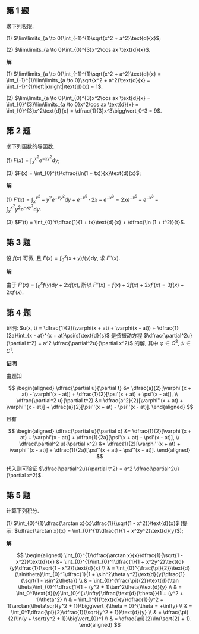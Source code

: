 ﻿
## 第 1 题

求下列极限:

(1) $\lim\limits_{a \to 0}\int_{-1}^{1}\sqrt{x^2 + a^2}\text{d}{x}$;

(2) $\lim\limits_{a \to 0}\int_{0}^{3}x^2\cos ax \text{d}{x}$.

**解**

(1) $\lim\limits_{a \to 0}\int_{-1}^{1}\sqrt{x^2 + a^2}\text{d}{x} = \int_{-1}^{1}\lim\limits_{a \to 0}\sqrt{x^2 + a^2}\text{d}{x} = \int_{-1}^{1}\left|x\right|\text{d}{x} = 1$.

(2) $\lim\limits_{a \to 0}\int_{0}^{3}x^2\cos ax \text{d}{x} = \int_{0}^{3}\lim\limits_{a \to 0}x^2\cos ax \text{d}{x} = \int_{0}^{3}x^2\text{d}{x} = \dfrac{1}{3}x^3\bigg\vert_0^3 = 9$.

## 第 2 题

求下列函数的导函数.

(1) $F(x) = \int_{x}^{x^2}e^{-xy^2}\text{d}{y}$;

(3) $F(x) = \int_{0}^{t}\dfrac{\ln(1 + tx)}{x}\text{d}{x}$;

**解**

(1) $F'(x) = \int_{x}^{x^2}-y^2e^{-xy^2}\text{d}{y} + e^{-x^5}\cdot 2x - e^{-x^3} = 2xe^{-x^5} - e^{-x^3} - \int_{x}^{x^2}y^2e^{-xy^2}\text{d}{y}$.

(3) $F'(t) = \int_{0}^t\dfrac{1}{1 + tx}\text{d}{x} + \dfrac{\ln (1 + t^2)}{t}$.

## 第 3 题

设 $f(x)$ 可微, 且 $F(x) = \int_{0}^{x}(x + y)f(y)\text{d}{y}$, 求 $F''(x)$.

**解**

由于 $F'(x) = \int_{0}^xf(y)\text{d}{y} + 2xf(x)$, 所以 $F''(x) = f(x) + 2f(x) + 2xf'(x) = 3f(x) + 2xf'(x)$.

## 第 4 题

证明: $u(x, t) = \dfrac{1}{2}(\varphi(x + at) + \varphi(x - at)) + \dfrac{1}{2a}\int_{x - at}^{x + at}\psi(s)\text{d}{s}$ 是弦振动方程 $\dfrac{\partial^2u}{\partial t^2} = a^2 \dfrac{\partial^2u}{\partial x^2}$ 的解, 其中 $\varphi \in C^2, \psi \in C^1$.

**证明**

由题知

$$
\begin{aligned}
    \dfrac{\partial u}{\partial t} &= \dfrac{a}{2}[\varphi'(x + at) - \varphi'(x - at)] + \dfrac{1}{2}[\psi'(x + at) + \psi'(x - at)], \\
    \dfrac{\partial^2 u}{\partial t^2} &= \dfrac{a^2}{2}[\varphi''(x + at) + \varphi''(x - at)] + \dfrac{a}{2}[\psi''(x + at) - \psi''(x - at)].
\end{aligned}
$$

且有

$$
\begin{aligned}
    \dfrac{\partial u}{\partial x} &= \dfrac{1}{2}[\varphi'(x + at) + \varphi'(x - at)] + \dfrac{1}{2a}[\psi'(x + at) - \psi'(x - at)], \\
    \dfrac{\partial^2 u}{\partial x^2} &= \dfrac{1}{2}[\varphi''(x + at) + \varphi''(x - at)] + \dfrac{1}{2a}[\psi''(x + at) - \psi''(x - at)].
\end{aligned}
$$

代入则可验证 $\dfrac{\partial^2u}{\partial t^2} = a^2 \dfrac{\partial^2u}{\partial x^2}$.

## 第 5 题

计算下列积分.

(1) $\int_{0}^{1}\dfrac{\arctan x}{x}\dfrac{1}{\sqrt{1 - x^2}}\text{d}{x}$ (提示: $\dfrac{\arctan x}{x} = \int_{0}^{1}\dfrac{1}{1 + x^2y^2}\text{d}{y}$);

**解**

$$
\begin{aligned}
    \int_{0}^{1}\dfrac{\arctan x}{x}\dfrac{1}{\sqrt{1 - x^2}}\text{d}{x} &= \int_{0}^{1}\int_{0}^1\dfrac{1}{1 + x^2y^2}\text{d}{y}\dfrac{1}{\sqrt{1 - x^2}}\text{d}{x} \\
    & = \int_{0}^{\frac{\pi}{2}}\text{d}{\sin\theta}\int_{0}^1\dfrac{1}{1 + \sin^2\theta y^2}\text{d}{y}\dfrac{1}{\sqrt{1 - \sin^2\theta}} \\
    & = \int_{0}^{\frac{\pi}{2}}\text{d}{\tan \theta}\int_{0}^1\dfrac{1}{1 + (y^2 + 1)\tan^2\theta}\text{d}{y} \\
    & = \int_0^1\text{d}{y}\int_{0}^{+\infty}\dfrac{\text{d}{\theta}}{1 + (y^2 + 1)\theta^2} \\
    & = \int_0^{1}\text{d}{y}\dfrac{1}{y^2 + 1}\arctan(\theta\sqrt{y^2 + 1})\bigg\vert_{\theta = 0}^{\theta = +\infty} \\
    & = \int_0^1\dfrac{\pi}{2}\dfrac{1}{\sqrt{y^2 + 1}}\text{d}{y} \\
    & = \dfrac{\pi}{2}\ln(y + \sqrt{y^2 + 1})\big\vert_{0}^1 \\
    & = \dfrac{\pi}{2}\ln(\sqrt{2} + 1).
\end{aligned}
$$
